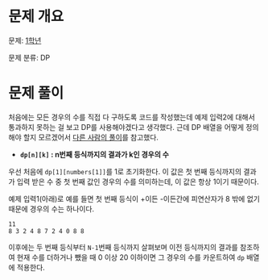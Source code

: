 # 문제 개요

문제: [1학년](https://www.acmicpc.net/problem/5557)

문제 분류: DP

# 문제 풀이

처음에는 모든 경우의 수를 직접 다 구하도록 코드를 작성했는데 예제 입력2에 대해서 통과하지 못하는 걸 보고 DP를 사용해야겠다고 생각했다. 근데 DP 배열을 어떻게 정의해야 할지 모르겠어서 [다른 사람의 풀이](https://luv-n-interest.tistory.com/1256)를 참고했다.

- **`dp[n][k]` : n번째 등식까지의 결과가 k인 경우의 수**

우선 처음에 `dp[1][numbers[1]]`를 1로 초기화한다. 이 값은 첫 번째 등식까지의 결과가 입력 받은 수 중 첫 번째 값인 경우의 수를 의미하는데, 이 값은 항상 1이기 때문이다.

예제 입력1(아래)로 예를 들면 첫 번째 등식이 +이든 -이든간에 피연산자가 8 밖에 없기 때문에 경우의 수는 하나이다.

```
11
8 3 2 4 8 7 2 4 0 8 8
```

이후에는 두 번째 등식부터 `N-1`번째 등식까지 살펴보며 이전 등식까지의 결과를 참조하여 현재 수를 더하거나 뺐을 때 0 이상 20 이하이면 그 경우의 수를 카운트하여 `dp` 배열에 적용한다.
